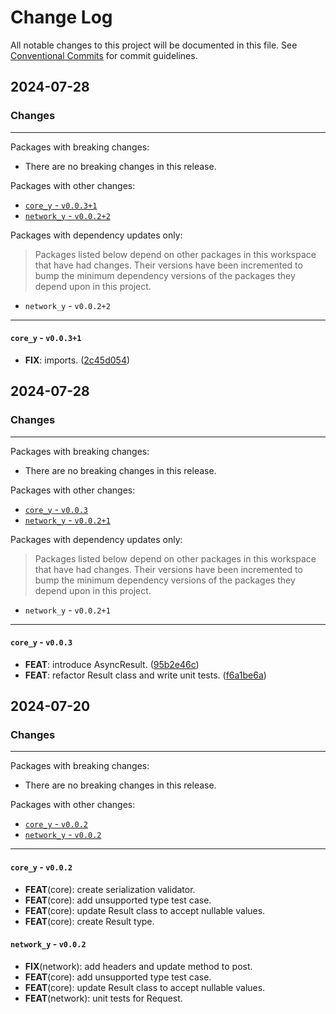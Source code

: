 # Change Log

All notable changes to this project will be documented in this file.
See [Conventional Commits](https://conventionalcommits.org) for commit guidelines.

## 2024-07-28

### Changes

---

Packages with breaking changes:

 - There are no breaking changes in this release.

Packages with other changes:

 - [`core_y` - `v0.0.3+1`](#core_y---v0031)
 - [`network_y` - `v0.0.2+2`](#network_y---v0022)

Packages with dependency updates only:

> Packages listed below depend on other packages in this workspace that have had changes. Their versions have been incremented to bump the minimum dependency versions of the packages they depend upon in this project.

 - `network_y` - `v0.0.2+2`

---

#### `core_y` - `v0.0.3+1`

 - **FIX**: imports. ([2c45d054](https://github.com/Yogi-7y/Project-Y.git/commit/2c45d054abd4358241a591ad9be2a9400d91692a))


## 2024-07-28

### Changes

---

Packages with breaking changes:

 - There are no breaking changes in this release.

Packages with other changes:

 - [`core_y` - `v0.0.3`](#core_y---v003)
 - [`network_y` - `v0.0.2+1`](#network_y---v0021)

Packages with dependency updates only:

> Packages listed below depend on other packages in this workspace that have had changes. Their versions have been incremented to bump the minimum dependency versions of the packages they depend upon in this project.

 - `network_y` - `v0.0.2+1`

---

#### `core_y` - `v0.0.3`

 - **FEAT**: introduce AsyncResult. ([95b2e46c](https://github.com/Yogi-7y/Project-Y.git/commit/95b2e46c1791dbe016ce87f1463c27d379fd4859))
 - **FEAT**: refactor Result class and write unit tests. ([f6a1be6a](https://github.com/Yogi-7y/Project-Y.git/commit/f6a1be6a3547c67ac96f9c96ad6eaa2e240b8873))


## 2024-07-20

### Changes

---

Packages with breaking changes:

 - There are no breaking changes in this release.

Packages with other changes:

 - [`core_y` - `v0.0.2`](#core_y---v002)
 - [`network_y` - `v0.0.2`](#network_y---v002)

---

#### `core_y` - `v0.0.2`

 - **FEAT**(core): create serialization validator.
 - **FEAT**(core): add unsupported type test case.
 - **FEAT**(core): update Result class to accept nullable values.
 - **FEAT**(core): create Result type.

#### `network_y` - `v0.0.2`

 - **FIX**(network): add headers and update method to post.
 - **FEAT**(core): add unsupported type test case.
 - **FEAT**(core): update Result class to accept nullable values.
 - **FEAT**(network): unit tests for Request.


